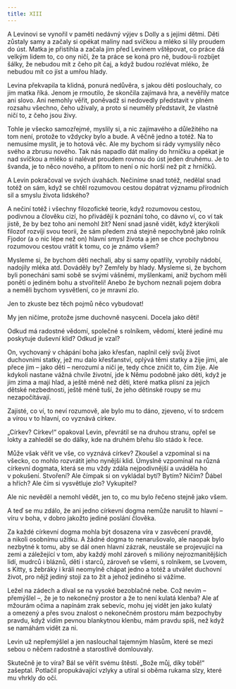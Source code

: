 ```yaml
---
title: XIII
---
```


A Levinovi se vynořil v paměti nedávný výjev s Dolly a s jejími dětmi. Děti zůstaly samy a začaly si opékat maliny nad svíčkou a mléko si lily proudem do úst. Matka je přistihla a začala jim před Levinem vštěpovat, co práce dá velkým lidem to, co ony ničí, že ta práce se koná pro ně, budou-li rozbíjet šálky, že nebudou mít z čeho pít čaj, a když budou rozlévat mléko, že nebudou mít co jíst a umřou hlady.

Levina překvapila ta klidná, ponurá nedůvěra, s jakou děti poslouchaly, co jim matka říká. Jenom je rmoutilo, že skončila zajímavá hra, a nevěřily matce ani slovo. Ani nemohly věřit, poněvadž si nedovedly představit v plném rozsahu všechno, čeho užívaly, a proto si neuměly představit, že vlastně ničí to, z čeho jsou živy.

Tohle je všecko samozřejmé, myslily si, a nic zajímavého a důležitého na tom není, protože to vždycky bylo a bude. A věčně jedno a totéž. Na to nemusíme myslit, je to hotová věc. Ale my bychom si rády vymyslily něco svého a zbrusu nového. Tak nás napadlo dát maliny do hrníčku a opékat je nad svíčkou a mléko si nalévat proudem rovnou do úst jeden druhému. Je to švanda, je to něco nového, a přitom to není o nic horší než pít z hrníčků.

A Levin pokračoval ve svých úvahách. Nečiníme snad totéž, nedělal snad totéž on sám, když se chtěl rozumovou cestou dopátrat významu přírodních sil a smyslu života lidského?

A nečiní totéž i všechny filozofické teorie, když rozumovou cestou, podivnou a člověku cizí, ho přivádějí k poznání toho, co dávno ví, co ví tak jistě, že by bez toho ani nemohl žít? Není snad jasně vidět, když kterýkoli filozof rozvíjí svou teorii, že sám předem zná stejně nepochybně jako rolník Fjodor (a o nic lépe než on) hlavní smysl života a jen se chce pochybnou rozumovou cestou vrátit k tomu, co je známo všem?

Mysleme si, že bychom děti nechali, aby si samy opatřily, vyrobily nádobí, nadojily mléka atd. Dováděly by? Zemřely by hlady. Mysleme si, že bychom byli ponecháni sami sobě se svými vášněmi, myšlenkami, aniž bychom měli ponětí o jediném bohu a stvořiteli! Anebo že bychom neznali pojem dobra a neměli bychom vysvětlení, co je mravní zlo.

Jen to zkuste bez těch pojmů něco vybudovat!

My jen ničíme, protože jsme duchovně nasyceni. Docela jako děti!

Odkud má radostné vědomí, společné s rolníkem, vědomí, které jediné mu poskytuje duševní klid? Odkud je vzal?

On, vychovaný v chápání boha jako křesťan, naplnil celý svůj život duchovními statky, jež mu dalo křesťanství, oplývá těmi statky a žije jimi, ale přece jim – jako děti – nerozumí a ničí je, tedy chce zničit to, čím žije. Ale kdykoli nastane vážná chvíle životní, jde k Němu podobně jako děti, když je jim zima a mají hlad, a ještě méně než děti, které matka plísní za jejich dětské nezbednosti, ještě méně tuší, že jeho dětinské roupy se mu nezapočítávají.

Zajisté, co ví, to neví rozumově, ale bylo mu to dáno, zjeveno, ví to srdcem a vírou v to hlavní, co vyznává církev.

„Církev? Církev!“ opakoval Levin, převrátil se na druhou stranu, opřel se lokty a zahleděl se do dálky, kde na druhém břehu šlo stádo k řece.

Může však věřit ve vše, co vyznává církev? Zkoušel a vzpomínal si na všecko, co mohlo rozvrátit jeho nynější klid. Úmyslně vzpomínal na různá církevní dogmata, která se mu vždy zdála nejpodivnější a uváděla ho v pokušení. Stvoření? Ale čímpak si on vykládal bytí? Bytím? Ničím? Ďábel a hřích? Ale čím si vysvětluje zlo? Vykupitel?

Ale nic nevěděl a nemohl vědět, jen to, co mu bylo řečeno stejně jako všem.

A teď se mu zdálo, že ani jedno církevní dogma nemůže narušit to hlavní – víru v boha, v dobro jakožto jediné poslání člověka.

Za každé církevní dogma mohla být dosazena víra v zasvěcení pravdě, a nikoli osobnímu užitku. A žádné dogma to nenarušovalo, ale naopak bylo nezbytné k tomu, aby se dál onen hlavní zázrak, neustále se projevující na zemi a záležející v tom, aby každý mohl zároveň s milióny nejrozmanitějších lidí, mudrců i bláznů, dětí i starců, zároveň se všemi, s rolníkem, se Lvovem, s Kitty, s žebráky i králi neomylně chápat jedno a totéž a utvářet duchovní život, pro nějž jediný stojí za to žít a jehož jediného si vážíme.

Ležel na zádech a díval se na vysoké bezoblačné nebe. Což nevím – přemýšlel –, že je to nekonečný prostor a že to není kulatá klenba? Ale ať mžourám očima a napínám zrak sebevíc, mohu jej vidět jen jako kulatý a omezený a přes svou znalost o nekonečném prostoru mám bezpochyby pravdu, když vidím pevnou blankytnou klenbu, mám pravdu spíš, než když se namáhám vidět za ni.

Levin už nepřemýšlel a jen naslouchal tajemným hlasům, které se mezi sebou o něčem radostně a starostlivě domlouvaly.

Skutečně je to víra? Bál se věřit svému štěstí. „Bože můj, díky tobě!“ zašeptal. Potlačil propukávající vzlyky a utíral si oběma rukama slzy, které mu vhrkly do očí.
